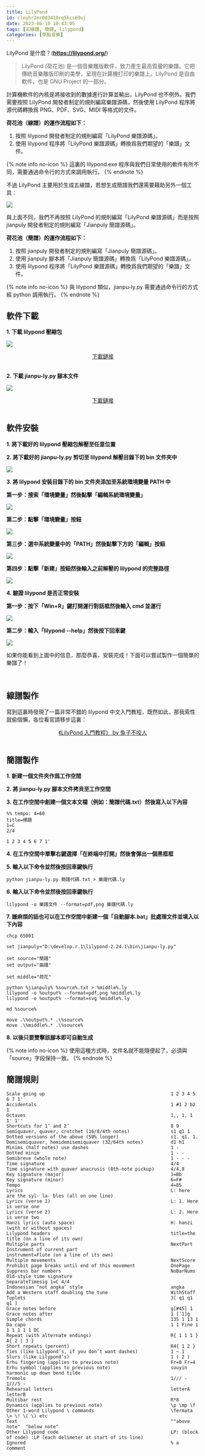 ```yaml
---
title: LilyPond
id: clnyhr2mr003410rq5kcs69uj
date: 2023-06-10 10:43:05
tags: [五線譜, 簡譜, lilypond]
categories: [學點音樂]
---
```


LilyPond 是什麼？(**https://lilypond.org/**)

> LilyPond (荷花池) 是一個音樂雕版軟件，致力產生最高質量的樂譜。它把傳統音樂雕版印刷的美學，呈現在計算機打印的樂譜上。LilyPond 是自由軟件，也是 GNU Project 的一部分。

計算機軟件的內核是將接收到的數據進行計算並輸出，LilyPond 也不例外。我們需要按照 LilyPond 開發者制定的規則編寫樂譜源碼，然後使用 LilyPond 程序將源代碼轉換爲 PNG、PDF、SVG、MIDI 等格式的文件。

**荷花池（線譜）的運作流程如下：**

1. 按照 lilypond 開發者制定的規則編寫「LilyPond 樂譜源碼」。
2. 使用 lilypond 程序將「LilyPond 樂譜源碼」轉換爲我們期望的「樂譜」文件。

{% note info no-icon %}
這裏的 lilypond.exe 程序與我們日常使用的軟件有所不同，需要通過命令行的方式來調用執行。
{% endnote %}

不過 LilyPond 主要用於生成五線譜，若想生成簡譜我們還需要藉助另外一個工具：

![](jianpuly.png)

與上面不同，我們不再按照 LilyPond 的規則編寫「LilyPond 樂譜源碼」而是按照 jianpuly 開發者制定的規則編寫「Jianpuly 簡譜源碼」。

**荷花池（簡譜）的運作流程如下：**

1. 按照 jianpuly 開發者制定的規則編寫「Jianpuly 簡譜源碼」。
2. 使用 jianpuly 腳本將「Jianpuly 簡譜源碼」轉換爲「LilyPond 樂譜源碼」。
3. 使用 lilypond 程序將「LilyPond 樂譜源碼」轉換爲我們期望的「樂譜」文件。

{% note info no-icon %}
與 lilypond 類似，jianpu-ly.py 需要通過命令行的方式經 python 調用執行。
{% endnote %}

<!-- more -->

## 軟件下載

**1. 下載 lilypond 壓縮包**

![](lilypond-download.png)

<center><a href="https://lilypond.org/download.html">下載鏈接</a></center><br>

**2. 下載 jianpu-ly.py 腳本文件**

![](jianpuly-download.png)

<center><a href="http://ssb22.user.srcf.net/mwrhome/jianpu-ly.html">下載鏈接</a></center><br>

## 軟件安裝

**1. 將下載好的 lilypond 壓縮包解壓至任意位置**

**2. 將下載好的 jianpu-ly.py 剪切至 lilypond 解壓目錄下的 bin 文件夾中**

![](lilypond-install-unpack.png)

**3. 將 lilypond 安裝目錄下的 bin 文件夾添加至系統環境變量 PATH 中**

**第一步：搜索「環境變量」然後點擊「編輯系統環境變量」**

![](lilypond-install-systempath1.png)

**第二步：點擊「環境變量」按鈕**

![](lilypond-install-systempath2.png)

**第三步：選中系統變量中的「PATH」然後點擊下方的「編輯」按鈕**

![](lilypond-install-systempath3.png)

**第四步：點擊「新建」按鈕然後輸入之前解壓的 lilypond 的完整路徑**

![](lilypond-install-systempath4.png)

**4. 驗證 lilypond 是否正常安裝**

**第一步：按下「Win+R」鍵打開運行對話框然後輸入 cmd 並運行**

![](lilypond-install-verify-cmd.png)

**第二步：輸入「lilypond --help」然後按下回車鍵**

![](lilypond-help.png)

如果你能看到上圖中的信息，那麼恭喜，安裝完成！下面可以嘗試製作一個簡單的樂譜了！

<br>

## 線譜製作

寫到這裏時發現了一篇非常不錯的 lilypond 中文入門教程，既然如此，那我索性就偷個懶，各位看官請移步這裏：

<center><a href="https://www.yuque.com/qqbunny/lilypond">《LilyPond 入門教程》 by 兔子不咬人</a></center><br>

## 簡譜製作

**1. 新建一個文件夾作爲工作空間**

**2. 將 jianpu-ly.py 腳本文件拷貝至工作空間**

**3. 在工作空間中創建一個文本文檔（例如：簡譜代碼.txt）然後寫入以下內容**

```
%% tempo: 4=60
title=標題
1=C
2/4

1 2 3 4 5 6 7 1'
```

**4. 在工作空間中單擊右鍵選擇「在終端中打開」然後會彈出一個黑框框**

**5. 輸入以下命令並然後按回車鍵執行**

```
python jianpu-ly.py 簡譜代碼.txt > 樂譜代碼.ly
```

**6. 輸入以下命令並然後按回車鍵執行**

```
lilypond -o 樂譜文件 --format=pdf,png 樂譜代碼.ly
```

**7. 嫌麻煩的話也可以在工作空間中新建一個「自動腳本.bat」批處理文件並填入以下內容**

```
chcp 65001

set jianpuly="D:\develop.r.1\lilypond-2.24.1\bin\jianpu-ly.py"

set source="簡譜"
set output="曲譜"

set middle="荷花"

python %jianpuly% %source%.txt > %middle%.ly
lilypond -o %output% --format=pdf,png %middle%.ly
lilypond -o %output% --format=svg %middle%.ly

md %source%

move .\%output%.* .\%source%
move .\%middle%.* .\%source%
```

**8. 以後只要雙擊該腳本即可自動生成**

{% note info no-icon %}
使用這種方式時，文件名就不能隨便起了，必須與「source」字段保持一致。
{% endnote %}

## 簡譜規則

```
Scale going up                                              1 2 3 4 5 6 7 1'
Accidentals                                                 1 #1 2 b2 1
Octaves                                                     1,, 1, 1 1' 1''
Shortcuts for 1’ and 2’                                     8 9
Semiquaver, quaver, crotchet (16/8/4th notes)               s1 q1 1
Dotted versions of the above (50% longer)                   s1. q1. 1.
Demisemiquaver, hemidemisemiquaver (32/64th notes)          d1 h1
Minims (half notes) use dashes                              1 -
Dotted minim                                                1 - -
Semibreve (whole note)                                      1 - - -
Time signature                                              4/4
Time signature with quaver anacrusis (8th-note pickup)      4/4,8
Key signature (major)                                       1=Bb
Key signature (minor)                                       6=F#
Tempo                                                       4=85
Lyrics                                                      L: here are the syl- la- bles (all on one line)
Lyrics (verse 1)                                            L: 1. Here is verse one
Lyrics (verse 2)                                            L: 2. Here is verse two
Hanzi lyrics (auto space)                                   H: hanzi (with or without spaces)
Lilypond headers                                            title=the title (on a line of its own)
Multiple parts                                              NextPart
Instrument of current part                                  instrument=Flute (on a line of its own)
Multiple movements                                          NextScore
Prohibit page breaks until end of this movement             OnePage
Suppress bar numbers                                        NoBarNums
Old-style time signature                                    SeparateTimesig 1=C 4/4
Indonesian ‘not angka’ style                                angka
Add a Western staff doubling the tune                       WithStaff
Tuplets                                                     3[ q1 q1 q1 ]
Grace notes before                                          g[#45] 1
Grace notes after                                           1 ['1]g
Simple chords                                               135 1 13 1
Da capo                                                     1 1 Fine 1 1 1 1 1 1 DC
Repeat (with alternate endings)                             R{ 1 1 1 } A{ 2 | 3 }
Short repeats (percent)                                     R4{ 1 2 }
Ties (like Lilypond’s, if you don’t want dashes)            1 ~ 1
Slurs (like Lilypond’s)                                     1 ( 2 )
Erhu fingering (applies to previous note)                   Fr=0 Fr=4
Erhu symbol (applies to previous note)                      souyin harmonic up down bend tilde
Tremolo                                                     1/// - 1///5 -
Rehearsal letters                                           letterA letterB
Multibar rest                                               R*8
Dynamics (applies to previous note)                         \p \mp \f
Other 1-word Lilypond \ commands                            \fermata \> \! \( \) etc
Text                                                        ^"above note" _"below note"
Other Lilypond code                                         LP: (block of code) :LP (each delimeter at start of its line)
Ignored                                                     % a comment
```
